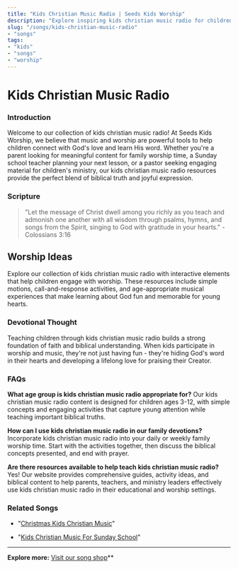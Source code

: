 ```yaml
---
title: "Kids Christian Music Radio | Seeds Kids Worship"
description: "Explore inspiring kids christian music radio for children's worship and faith development. Biblical music resources for families and ministry."
slug: "/songs/kids-christian-music-radio"
- "songs"
tags:
- "kids"
- "songs"
- "worship"
---
```


# Kids Christian Music Radio

### Introduction

Welcome to our collection of kids christian music radio! At Seeds Kids Worship, we believe that music and worship are powerful tools to help children connect with God's love and learn His word. Whether you're a parent looking for meaningful content for family worship time, a Sunday school teacher planning your next lesson, or a pastor seeking engaging material for children's ministry, our kids christian music radio resources provide the perfect blend of biblical truth and joyful expression.

### Scripture

> "Let the message of Christ dwell among you richly as you teach and admonish one another with all wisdom through psalms, hymns, and songs from the Spirit, singing to God with gratitude in your hearts." - Colossians 3:16

## Worship Ideas

Explore our collection of kids christian music radio with interactive elements that help children engage with worship. These resources include simple motions, call-and-response activities, and age-appropriate musical experiences that make learning about God fun and memorable for young hearts.

### Devotional Thought

Teaching children through kids christian music radio builds a strong foundation of faith and biblical understanding. When kids participate in worship and music, they're not just having fun - they're hiding God's word in their hearts and developing a lifelong love for praising their Creator.

### FAQs

**What age group is kids christian music radio appropriate for?**
Our kids christian music radio content is designed for children ages 3-12, with simple concepts and engaging activities that capture young attention while teaching important biblical truths.

**How can I use kids christian music radio in our family devotions?**
Incorporate kids christian music radio into your daily or weekly family worship time. Start with the activities together, then discuss the biblical concepts presented, and end with prayer.

**Are there resources available to help teach kids christian music radio?**
Yes! Our website provides comprehensive guides, activity ideas, and biblical content to help parents, teachers, and ministry leaders effectively use kids christian music radio in their educational and worship settings.

### Related Songs

- "[Christmas Kids Christian Music](/activities/christmas-kids-christian-music/)"

- "[Kids Christian Music For Sunday School](/activities/kids-christian-music-for-sunday-school/)"

---

**Explore more:** [Visit our song shop](https://seedskidsworship.com/shop)**

<!-- Schema Markup -->
<script type="application/ld+json">
{
  "@context": "https://schema.org",
  "@type": "MusicRecording",
  "name": "Kids Christian Music Radio",
  "byArtist": {
    "@type": "MusicGroup",
    "name": "Seeds Kids Worship"
  },
  "isFamilyFriendly": true,
  "url": "https://seedskidsworship.com/songs/kids-christian-music-radio/"
}
</script>